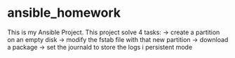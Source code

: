 # ansible_homework
This is my Ansible Project.
This project solve 4 tasks:
-> create a partition on an empty disk
-> modify the fstab file with that new partition
-> download a package
-> set the journald to store the logs i persistent mode
